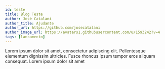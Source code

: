```yaml
---
id: teste
title: Blog Teste
author: José Catalani
author_title: Ajudante
author_url: https://github.com/josecatalani
author_image_url: https://avatars1.githubusercontent.com/u/1593242?v=4
tags: [lancamento]
---
```


Lorem ipsum dolor sit amet, consectetur adipiscing elit. Pellentesque elementum dignissim ultricies. Fusce rhoncus ipsum tempor eros aliquam consequat. Lorem ipsum dolor sit amet
